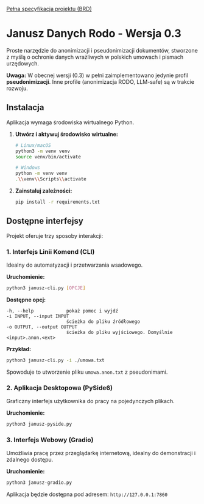 [Pełna specyfikacja projektu (BRD)](readme-BRD.md)

# Janusz Danych Rodo - Wersja 0.3

Proste narzędzie do anonimizacji i pseudonimizacji dokumentów, stworzone z myślą o ochronie danych wrażliwych w polskich umowach i pismach urzędowych.

**Uwaga:** W obecnej wersji (0.3) w pełni zaimplementowano jedynie profil **pseudonimizacji**. Inne profile (anonimizacja RODO, LLM-safe) są w trakcie rozwoju.

## Instalacja

Aplikacja wymaga środowiska wirtualnego Python.

1.  **Utwórz i aktywuj środowisko wirtualne:**
    ```bash
    # Linux/macOS
    python3 -m venv venv
    source venv/bin/activate

    # Windows
    python -m venv venv
    .\\venv\\Scripts\\activate
    ```

2.  **Zainstaluj zależności:**
    ```bash
    pip install -r requirements.txt
    ```

## Dostępne interfejsy

Projekt oferuje trzy sposoby interakcji:

### 1. Interfejs Linii Komend (CLI)

Idealny do automatyzacji i przetwarzania wsadowego.

**Uruchomienie:**
```bash
python3 janusz-cli.py [OPCJE]
```

**Dostępne opcj:**
```
-h, --help            pokaż pomoc i wyjdź
-i INPUT, --input INPUT
                      ścieżka do pliku źródłowego
-o OUTPUT, --output OUTPUT
                      ścieżka do pliku wyjściowego. Domyślnie <input>.anon.<ext>
```

**Przykład:**
```bash
python3 janusz-cli.py -i ./umowa.txt
```
Spowoduje to utworzenie pliku `umowa.anon.txt` z pseudonimami.


### 2. Aplikacja Desktopowa (PySide6)

Graficzny interfejs użytkownika do pracy na pojedynczych plikach.

**Uruchomienie:**
```bash
python3 janusz-pyside.py
```

### 3. Interfejs Webowy (Gradio)

Umożliwia pracę przez przeglądarkę internetową, idealny do demonstracji i zdalnego dostępu.

**Uruchomienie:**
```bash
python3 janusz-gradio.py
```
Aplikacja będzie dostępna pod adresem: `http://127.0.0.1:7860`